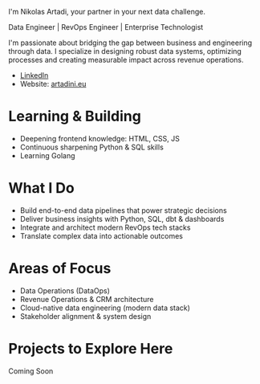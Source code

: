 I'm Nikolas Artadi, your partner in your next data challenge.<p>
Data Engineer | RevOps Engineer | Enterprise Technologist

I'm passionate about bridging the gap between business and engineering through data. I specialize in designing robust data systems, optimizing processes and creating measurable impact across revenue operations.

* [LinkedIn](https://www.linkedin.com/in/artadini/)
* Website: [artadini.eu](artadini.eu)

# Learning & Building
* Deepening frontend knowledge: HTML, CSS, JS
* Continuous sharpening Python & SQL skills
* Learning Golang

# What I Do
* Build end-to-end data pipelines that power strategic decisions
* Deliver business insights with Python, SQL, dbt & dashboards
* Integrate and architect modern RevOps tech stacks
* Translate complex data into actionable outcomes

# Areas of Focus
* Data Operations (DataOps)
* Revenue Operations & CRM architecture
* Cloud-native data engineering (modern data stack)
* Stakeholder alignment & system design

# Projects to Explore Here
Coming Soon
